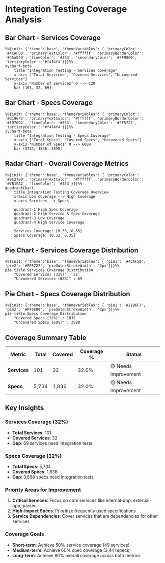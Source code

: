 # Integration Testing Coverage Analysis

## Bar Chart - Services Coverage

```mermaid
%%{init: {'theme':'base', 'themeVariables': { 'primaryColor': '#4CAF50', 'primaryTextColor': '#ffffff', 'primaryBorderColor': '#45a049', 'lineColor': '#333', 'secondaryColor': '#FF9800', 'tertiaryColor': '#f4f4f4'}}}%%
xychart-beta
    title "Integration Testing - Services Coverage"
    x-axis ["Total Services", "Covered Services", "Uncovered Services"]
    y-axis "Number of Services" 0 --> 120
    bar [101, 32, 69]
```

## Bar Chart - Specs Coverage

```mermaid
%%{init: {'theme':'base', 'themeVariables': { 'primaryColor': '#2196F3', 'primaryTextColor': '#ffffff', 'primaryBorderColor': '#1976D2', 'lineColor': '#333', 'secondaryColor': '#FF5722', 'tertiaryColor': '#f4f4f4'}}}%%
xychart-beta
    title "Integration Testing - Specs Coverage"
    x-axis ["Total Specs", "Covered Specs", "Uncovered Specs"]
    y-axis "Number of Specs" 0 --> 6000
    bar [5734, 1836, 3898]
```

## Radar Chart - Overall Coverage Metrics

```mermaid
%%{init: {'theme':'base', 'themeVariables': { 'primaryColor': '#9C27B0', 'primaryTextColor': '#ffffff', 'primaryBorderColor': '#7B1FA2', 'lineColor': '#333'}}}%%
quadrantChart
    title Integration Testing Coverage Overview
    x-axis Low Coverage --> High Coverage
    y-axis Services --> Specs
    
    quadrant-1 High Spec Coverage
    quadrant-2 High Service & Spec Coverage
    quadrant-3 Low Coverage
    quadrant-4 High Service Coverage
    
    Services Coverage: [0.33, 0.65]
    Specs Coverage: [0.32, 0.35]
```

## Pie Chart - Services Coverage Distribution

```mermaid
%%{init: {'theme':'base', 'themeVariables': { 'pie1': '#4CAF50', 'pie2': '#FF5722', 'pieOuterStrokeWidth': '2px'}}}%%
pie title Services Coverage Distribution
    "Covered Services (32%)" : 32
    "Uncovered Services (68%)" : 69
```

## Pie Chart - Specs Coverage Distribution

```mermaid
%%{init: {'theme':'base', 'themeVariables': { 'pie1': '#2196F3', 'pie2': '#FF9800', 'pieOuterStrokeWidth': '2px'}}}%%
pie title Specs Coverage Distribution
    "Covered Specs (32%)" : 1836
    "Uncovered Specs (68%)" : 3898
```

## Coverage Summary Table

| Metric | Total | Covered | Coverage % | Status |
|--------|-------|---------|------------|--------|
| **Services** | 101 | 32 | 32.0% | 🟡 Needs Improvement |
| **Specs** | 5,734 | 1,836 | 32.0% | 🟡 Needs Improvement |

## Key Insights

### Services Coverage (32%)
- **Total Services**: 101
- **Covered Services**: 32
- **Gap**: 69 services need integration tests

### Specs Coverage (32%)
- **Total Specs**: 5,734
- **Covered Specs**: 1,836
- **Gap**: 3,898 specs need integration tests

### Priority Areas for Improvement
1. **Critical Services**: Focus on core services like internal-app, external-app, parser
2. **High-Impact Specs**: Prioritize frequently used specifications
3. **Service Dependencies**: Cover services that are dependencies for other services

### Coverage Goals
- **Short-term**: Achieve 50% service coverage (49 services)
- **Medium-term**: Achieve 60% spec coverage (3,441 specs)
- **Long-term**: Achieve 80% overall coverage across both metrics
